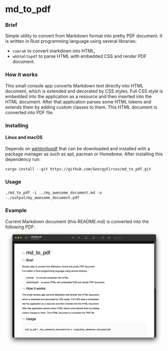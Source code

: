 # md_to_pdf

### Brief
Simple utility to convert from Markdown format into pretty PDF document. 
It is written in Rust programming language using several libraries:
- `comrak` to convert markdown into HTML,
- `wkhtmltopdf` to parse HTML with embedded CSS and render PDF document.

### How it works
This small console app converts Markdown text directly into HTML document,
which is extended and decorated by CSS styles. Full CSS style is embedded
into the application as a resource and then inserted into the HTML document.
After that application parses some HTML tokens and extends them by adding
custom classes to them. This HTML document is converted into PDF file.

### Installing


#### Linux and macOS
Depends on [wkhtmltopdf][1] that can be downloaded and installed with a package 
manager as such as apt, pacman or Homebrew. After installing this dependency run:
```
cargo install --git https://github.com/GeorgyFirsov/md_to_pdf.git
```


### Usage
```shell
./md_to_pdf -i ../my_awesome_document.md -o ../output/my_awesome_document.pdf
```

### Example
Current Markdown document (this README.md) is converted into the following PDF:
![Example](./docs/images/example.png)

[1]: https://wkhtmltopdf.org/downloads.html
